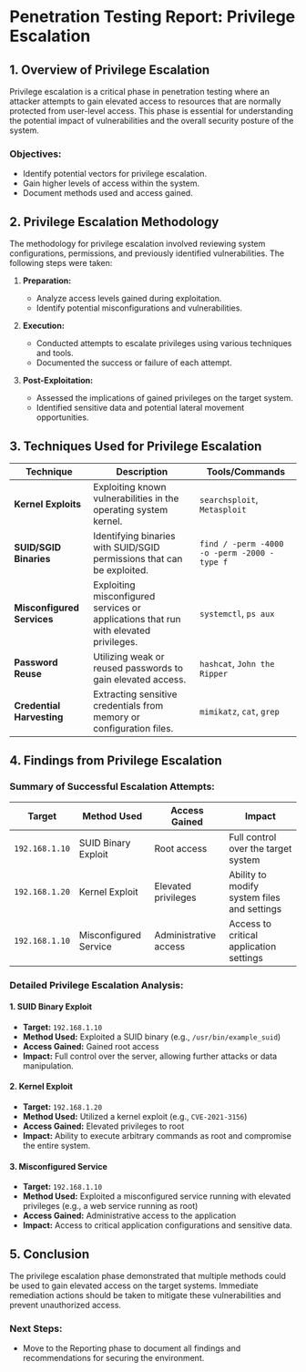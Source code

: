 # Penetration Testing Report: Privilege Escalation

## 1. **Overview of Privilege Escalation**
Privilege escalation is a critical phase in penetration testing where an attacker attempts to gain elevated access to resources that are normally protected from user-level access. This phase is essential for understanding the potential impact of vulnerabilities and the overall security posture of the system.

### **Objectives:**
- Identify potential vectors for privilege escalation.
- Gain higher levels of access within the system.
- Document methods used and access gained.

## 2. **Privilege Escalation Methodology**
The methodology for privilege escalation involved reviewing system configurations, permissions, and previously identified vulnerabilities. The following steps were taken:

1. **Preparation:**
   - Analyze access levels gained during exploitation.
   - Identify potential misconfigurations and vulnerabilities.

2. **Execution:**
   - Conducted attempts to escalate privileges using various techniques and tools.
   - Documented the success or failure of each attempt.

3. **Post-Exploitation:**
   - Assessed the implications of gained privileges on the target system.
   - Identified sensitive data and potential lateral movement opportunities.

## 3. **Techniques Used for Privilege Escalation**

| **Technique**          | **Description**                                       | **Tools/Commands**                       |
|------------------------|-------------------------------------------------------|------------------------------------------|
| **Kernel Exploits**    | Exploiting known vulnerabilities in the operating system kernel. | `searchsploit`, `Metasploit`            |
| **SUID/SGID Binaries** | Identifying binaries with SUID/SGID permissions that can be exploited. | `find / -perm -4000 -o -perm -2000 -type f` |
| **Misconfigured Services** | Exploiting misconfigured services or applications that run with elevated privileges. | `systemctl`, `ps aux`                   |
| **Password Reuse**     | Utilizing weak or reused passwords to gain elevated access. | `hashcat`, `John the Ripper`            |
| **Credential Harvesting** | Extracting sensitive credentials from memory or configuration files. | `mimikatz`, `cat`, `grep`               |

## 4. **Findings from Privilege Escalation**

### **Summary of Successful Escalation Attempts:**

| **Target**            | **Method Used**          | **Access Gained**                     | **Impact**                               |
|-----------------------|--------------------------|---------------------------------------|------------------------------------------|
| `192.168.1.10`       | SUID Binary Exploit      | Root access                           | Full control over the target system     |
| `192.168.1.20`       | Kernel Exploit            | Elevated privileges                   | Ability to modify system files and settings |
| `192.168.1.10`       | Misconfigured Service     | Administrative access                 | Access to critical application settings  |

### **Detailed Privilege Escalation Analysis:**

#### 1. **SUID Binary Exploit**
- **Target:** `192.168.1.10`
- **Method Used:** Exploited a SUID binary (e.g., `/usr/bin/example_suid`)
- **Access Gained:** Gained root access
- **Impact:** Full control over the server, allowing further attacks or data manipulation.

#### 2. **Kernel Exploit**
- **Target:** `192.168.1.20`
- **Method Used:** Utilized a kernel exploit (e.g., `CVE-2021-3156`)
- **Access Gained:** Elevated privileges to root
- **Impact:** Ability to execute arbitrary commands as root and compromise the entire system.

#### 3. **Misconfigured Service**
- **Target:** `192.168.1.10`
- **Method Used:** Exploited a misconfigured service running with elevated privileges (e.g., a web service running as root)
- **Access Gained:** Administrative access to the application
- **Impact:** Access to critical application configurations and sensitive data.

## 5. **Conclusion**
The privilege escalation phase demonstrated that multiple methods could be used to gain elevated access on the target systems. Immediate remediation actions should be taken to mitigate these vulnerabilities and prevent unauthorized access.

### **Next Steps:**
- Move to the Reporting phase to document all findings and recommendations for securing the environment.
